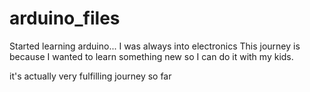 # arduino_files
Started learning arduino... I was always into electronics
This journey is because I wanted to learn something new so I can do it with my kids.

it's actually very fulfilling journey so far
